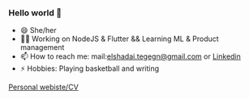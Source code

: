### Hello world 👋

<!--
**ElshadaiK/elshadaiK** is a ✨ _special_ ✨ repository because its `README.md` (this file) appears on your GitHub profile.

Here are some ideas to get you started:


-->

- 😄 She/her
- 👩‍💻 Working on NodeJS & Flutter && Learning ML & Product management
- 📫 How to reach me: mail:elshadai.tegegn@gmail.com or [Linkedin](https://www.linkedin.com/in/elshadai-tegegn)
- ⚡ Hobbies: Playing basketball and writing


[Personal webiste/CV](http://blooming-basin-13464.herokuapp.com/)
